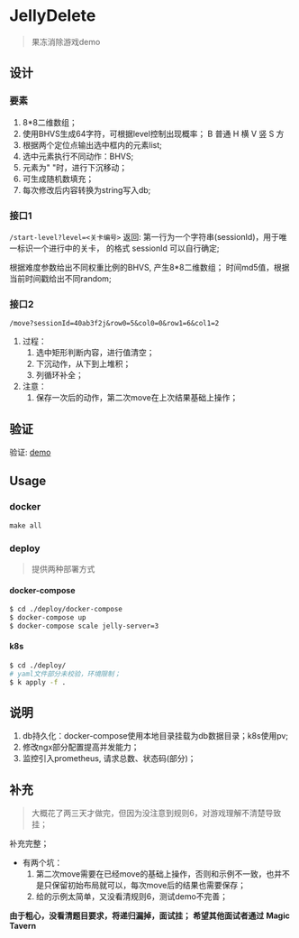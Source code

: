 # JellyDelete
> 果冻消除游戏demo


## 设计


### 要素
1. 8*8二维数组；
2. 使用BHVS生成64字符，可根据level控制出现概率；
B 普通
H 横
V 竖
S 方
3. 根据两个定位点输出选中框内的元素list;
4. 选中元素执行不同动作：BHVS;
5. 元素为" "时，进行下沉移动；
6. 可生成随机数填充；
7. 每次修改后内容转换为string写入db;


### 接口1

`/start-level?level=<关卡编号>`
返回: 第一⾏为一个字符串(sessionId)，用于唯一标识一个进⾏中的关卡， 的格式 sessionId 可以⾃⾏确定; 

根据难度参数给出不同权重比例的BHVS, 产生8*8二维数组；
时间md5值，根据当前时间戳给出不同random;


### 接口2

`/move?sessionId=40ab3f2j&row0=5&col0=0&row1=6&col1=2`

1. 过程：
   1. 选中矩形判断内容，进行值清空；
   2. 下沉动作，从下到上堆积；
   3. 列循环补全；
2. 注意：
   1. 保存一次后的动作，第二次move在上次结果基础上操作；



## 验证

验证: [demo](./docs/exec_step.md)



## Usage

### docker

`make all`



### deploy

> 提供两种部署方式



#### docker-compose

``` bash
$ cd ./deploy/docker-compose
$ docker-compose up 
$ docker-compose scale jelly-server=3
```

#### k8s

``` bash
$ cd ./deploy/
# yaml文件部分未校验，环境限制；
$ k apply -f .
```


## 说明

1. db持久化：docker-compose使用本地目录挂载为db数据目录；k8s使用pv;
2. 修改ngx部分配置提高并发能力；
3. 监控引入prometheus, 请求总数、状态码(部分)；


## 补充
> 大概花了两三天才做完，但因为没注意到规则6，对游戏理解不清楚导致挂；

补充完整；

* 有两个坑：
  1. 第二次move需要在已经move的基础上操作，否则和示例不一致，也并不是只保留初始布局就可以，每次move后的结果也需要保存；
  2. 给的示例太简单，又没看清规则6，测试demo不完善；


**由于粗心，没看清题目要求，将递归漏掉，面试挂；**
**希望其他面试者通过**
**Magic Tavern**

